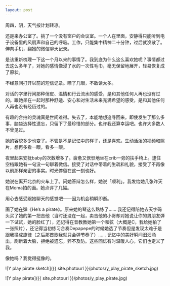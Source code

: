```yaml
---
layout: post
---
```


周四，阴，天气按计划转凉。

还是来办公室了。挑了一个没有窗户的会议室。一个人在里面，安静得只能听到电子设备里的风扇声和自己的呼吸。工作，只能集中精神二十分钟，过后就涣散了。伸向手机，翻她的微信聊天记录。

是该重新梳理一下这一个月以来的事情了。我到底为什么这么喜欢她呢？事情都过去这么多年了，对她的感情像浸了水的一次性毛巾，毫无保留地展开，轻易恢复成了原状。

不经意间打开以前的短信记录。瞟了几眼，不敢读太多。

对话的字里行间那种俏皮、温情和行云流水的感受，是和其他任何人再也没有过的。跟她呆在一起时那种舒适、安心和对生活未来充满希望的感受，是和其他任何人再也没有经历过的。

有趣的合拍的灵魂真是世间难得。失去了，本能地想追寻回来。即使发生了那么多事，脑袋选择性遗忘，只留下了最珍惜的部分。也许我还算幸运吧。也许大多数人不曾见过。

她的容貌多少也变了。不管是不是记忆中的样子，还是喜欢。生动活泼的视频和照片，想再多看一眼，看多一眼。

夜里起来安抚baby的次数增多了。疲惫又恹恹地坐在crib一旁的扶手椅上。逮住空档跟她有一句没一句聊着微信。接受了对话中带着的生疏和礼貌，接受了不再像以前那样亲密的事实。时光停留在这一刻也好。

她说在离开北京的火车上了。问她答辩怎么样，她说「顺利」。我发给她几张昨天在Moma拍的画。她点评了几幅。

用心去感受跟她聊天的感觉吧——因为机会稍瞬即逝。

画了她在弹《He‘s a pirate》。原来她的琴这么熟练了…… 我还记得陪她去天字码头买了她的第一把吉他（当时还没在一起，卖吉他的小哥却对她说让你的男朋友弹一下试试，她的脸红了），还记得在音教教她第一个和弦（大概是C，我给她拍了一张照片），还记得当初练习合奏Depapepe的时候她选了节奏但是发现太难于是跟我换成旋律（之后那首歌我就只会弹节奏了）…… 记忆中的美好瞬间汩汩涌出，刷新着大脑，拒绝被遗忘，猝不及防。这些回忆有时温暖人心，它们也定义了我。

像她吗？我觉得挺像的。

![Y play pirate sketch]({{ site.photourl }}/photos/y_play_pirate_sketch.jpg)

![Y play pirate]({{ site.photourl }}/photos/y_play_pirate.jpg)